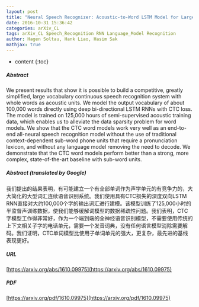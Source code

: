 ```yaml
---
layout: post
title: "Neural Speech Recognizer: Acoustic-to-Word LSTM Model for Large Vocabulary Speech Recognition"
date: 2016-10-31 15:36:42
categories: arXiv_CL
tags: arXiv_CL Speech_Recognition RNN Language_Model Recognition
author: Hagen Soltau, Hank Liao, Hasim Sak
mathjax: true
---
```


* content
{:toc}

##### Abstract
We present results that show it is possible to build a competitive, greatly simplified, large vocabulary continuous speech recognition system with whole words as acoustic units. We model the output vocabulary of about 100,000 words directly using deep bi-directional LSTM RNNs with CTC loss. The model is trained on 125,000 hours of semi-supervised acoustic training data, which enables us to alleviate the data sparsity problem for word models. We show that the CTC word models work very well as an end-to-end all-neural speech recognition model without the use of traditional context-dependent sub-word phone units that require a pronunciation lexicon, and without any language model removing the need to decode. We demonstrate that the CTC word models perform better than a strong, more complex, state-of-the-art baseline with sub-word units.

##### Abstract (translated by Google)
我们提出的结果表明，有可能建立一个有全部单词作为声学单元的有竞争力的，大大简化的大型词汇连续语音识别系统。我们使用具有CTC损失的深度双向LSTM RNN直接对大约100,000个字的输出词汇进行建模。该模型训练了125,000小时的半监督声训练数据，使我们能够缓解词模型的数据稀疏性问题。我们表明，CTC字模型工作得非常好，作为一个端到端的全神经语音识别模型，不需要使用传统的上下文相关子字的电话单元，需要一个发音词典，没有任何语言模型消除需要解码。我们证明，CTC单词模型比使用子单词单元的强大，更复杂，最先进的基线表现更好。

##### URL
[https://arxiv.org/abs/1610.09975](https://arxiv.org/abs/1610.09975)

##### PDF
[https://arxiv.org/pdf/1610.09975](https://arxiv.org/pdf/1610.09975)

